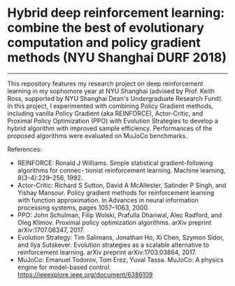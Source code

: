 # Hybrid deep reinforcement learning: combine the best of evolutionary computation and policy gradient methods (NYU Shanghai DURF 2018)
------------
This repository features my research project on deep reinforcement learning in my sophomore year at NYU Shanghai (advised by Prof. Keith Ross, supported by NYU Shanghai Dean's Undergraduate Research Fund). In this project, I experimented with combining Policy Gradient methods, including vanilla Policy Gradient (aka REINFORCE), Actor-Critic, and Proximal Policy Optimization (PPO) with Evolution Strategies to develop a hybrid algorithm with improved sample efficiency. Performances of the proposed algorithms were evaluated on MuJoCo benchmarks.

References:
* REINFORCE: Ronald J Williams. Simple statistical gradient-following algorithms for connec- tionist reinforcement learning. Machine learning, 8(3-4):229–256, 1992.
* Actor-Critic: Richard S Sutton, David A McAllester, Satinder P Singh, and Yishay Mansour. Policy gradient methods for reinforcement learning with function approximation. In Advances in neural information processing systems, pages 1057–1063, 2000.
* PPO: John Schulman, Filip Wolski, Prafulla Dhariwal, Alec Radford, and Oleg Klimov. Proximal policy optimization algorithms. arXiv preprint arXiv:1707.06347, 2017.
* Evolution Strategy: Tim Salimans, Jonathan Ho, Xi Chen, Szymon Sidor, and Ilya Sutskever. Evolution strategies as a scalable alternative to reinforcement learning. arXiv preprint arXiv:1703.03864, 2017.
* MuJoCo: Emanuel Todorov, Tom Erez, Yuval Tassa. MuJoCo: A physics engine for model-based control. https://ieeexplore.ieee.org/document/6386109
